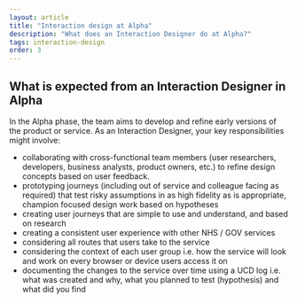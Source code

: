 ```yaml
---
layout: article
title: "Interaction design at Alpha"
description: "What does an Interaction Designer do at Alpha?"
tags: interaction-design
order: 3
---
```


## What is expected from an Interaction Designer in Alpha

In the Alpha phase, the team aims to develop and refine early versions of the product or service. As an Interaction Designer, your key responsibilities might involve:

- collaborating with cross-functional team members (user researchers, developers, business analysts, product owners, etc.) to refine design concepts based on user feedback.
- prototyping journeys (including out of service and colleague facing as required) that test risky assumptions in as high fidelity as is appropriate, champion focused design work based on hypotheses
- creating user journeys that are simple to use and understand, and based on research
- creating a consistent user experience with other NHS / GOV services
- considering all routes that users take to the service
- considering the context of each user group i.e. how the service will look and work on every browser or device users access it on
- documenting the changes to the service over time using a UCD log i.e. what was created and why, what you planned to test (hypothesis) and what did you find 

